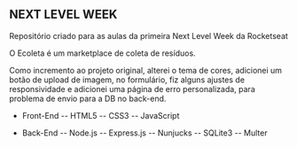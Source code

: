 ## NEXT LEVEL WEEK

Repositório criado para as aulas da primeira Next Level Week da Rocketseat

O Ecoleta é um marketplace de coleta de resíduos.

Como incremento ao projeto original, alterei o tema de cores, adicionei um botão de upload de imagem, no formulário, fiz alguns ajustes de responsividade e adicionei uma página de erro personalizada, para problema de envio para a DB no back-end.

- Front-End
-- HTML5
-- CSS3
-- JavaScript

- Back-End
-- Node.js
-- Express.js
-- Nunjucks
-- SQLite3
-- Multer
